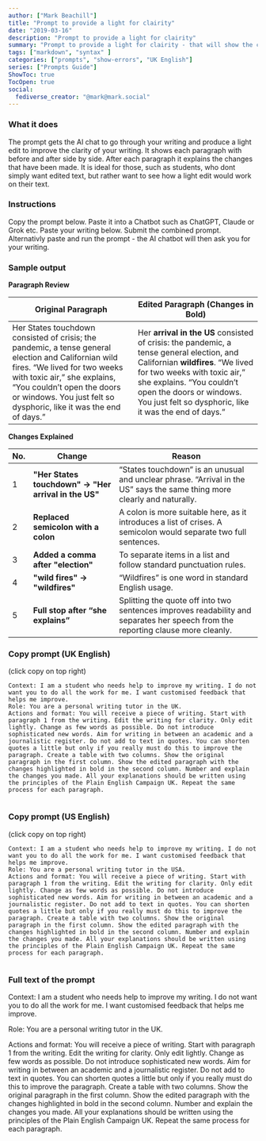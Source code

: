 ```yaml
---
author: ["Mark Beachill"]
title: "Prompt to provide a light for clairity"
date: "2019-03-16"
description: "Prompt to provide a light for clairity"
summary: "Prompt to provide a light for clairity - that will show the changes for each paragraph."
tags: ["markdown", "syntax" ]
categories: ["prompts", "show-errors", "UK English"]
series: ["Prompts Guide"]
ShowToc: true
TocOpen: true
social:
  fediverse_creator: "@mark@mark.social"
---
```


### What it does

The prompt gets the AI chat to go through your writing and produce a light edit to improve the clarity of your writing.
It shows each paragraph with before and after side by side. After each paragraph it explains  the changes that have been made. It is ideal for those, such as students, who dont simply want edited text, but rather want to see how a light edit would work on their text. 

### Instructions

Copy the prompt below. Paste it into a Chatbot such as ChatGPT, Claude or Grok etc. Paste your writing below. Submit the combined prompt. Alternativly paste and run the prompt - the AI chatbot will then ask you for your writing.


### Sample output

**Paragraph Review**

| **Original Paragraph**                                                                                                                                                                                                                                                 | **Edited Paragraph (Changes in Bold)**                                                                                                                                                                                                                                          |
|------------------------------------------------------------------------------------------------------------------------------------------------------------------------------------------------------------------------------------------------------------------------|---------------------------------------------------------------------------------------------------------------------------------------------------------------------------------------------------------------------------------------------------------------------------------|
| Her States touchdown consisted of crisis; the pandemic, a tense general election and Californian wild fires. “We lived for two weeks with toxic air,” she explains, “You couldn’t open the doors or windows. You just felt so dysphoric, like it was the end of days.” | Her **arrival in the US** consisted of crisis: the pandemic, a tense general election, and Californian **wildfires**. “We lived for two weeks with toxic air,” she explains. “You couldn’t open the doors or windows. You just felt so dysphoric, like it was the end of days.” |

**Changes Explained**

| **No.** | **Change**                                           | **Reason**                                                                                                                       |
|---------|------------------------------------------------------|----------------------------------------------------------------------------------------------------------------------------------|
| 1       | **"Her States touchdown" → "Her arrival in the US"** | “States touchdown” is an unusual and unclear phrase. “Arrival in the US” says the same thing more clearly and naturally.         |
| 2       | **Replaced semicolon with a colon**                  | A colon is more suitable here, as it introduces a list of crises. A semicolon would separate two full sentences.                 |
| 3       | **Added a comma after "election"**                   | To separate items in a list and follow standard punctuation rules.                                                               |
| 4       | **"wild fires" → "wildfires"**                       | “Wildfires” is one word in standard English usage.                                                                               |
| 5       | **Full stop after “she explains”**                   | Splitting the quote off into two sentences improves readability and separates her speech from the reporting clause more cleanly. |





### Copy prompt (UK English)
(click copy on top right)

```{hl_lines=[4,8]}
Context: I am a student who needs help to improve my writing. I do not want you to do all the work for me. I want customised feedback that helps me improve.
Role: You are a personal writing tutor in the UK. 
Actions and format: You will receive a piece of writing. Start with paragraph 1 from the writing. Edit the writing for clarity. Only edit lightly. Change as few words as possible. Do not introduce sophisticated new words. Aim for writing in between an academic and a journalistic register. Do not add to text in quotes. You can shorten quotes a little but only if you really must do this to improve the paragraph. Create a table with two columns. Show the original paragraph in the first column. Show the edited paragraph with the changes highlighted in bold in the second column. Number and explain the changes you made. All your explanations should be written using the principles of the Plain English Campaign UK. Repeat the same process for each paragraph.


```

### Copy prompt (US English)
(click copy on top right)

```{hl_lines=[4,8]}
Context: I am a student who needs help to improve my writing. I do not want you to do all the work for me. I want customised feedback that helps me improve.
Role: You are a personal writing tutor in the USA. 
Actions and format: You will receive a piece of writing. Start with paragraph 1 from the writing. Edit the writing for clarity. Only edit lightly. Change as few words as possible. Do not introduce sophisticated new words. Aim for writing in between an academic and a journalistic register. Do not add to text in quotes. You can shorten quotes a little but only if you really must do this to improve the paragraph. Create a table with two columns. Show the original paragraph in the first column. Show the edited paragraph with the changes highlighted in bold in the second column. Number and explain the changes you made. All your explanations should be written using the principles of the Plain English Campaign UK. Repeat the same process for each paragraph.


```


### Full text of the prompt
Context: I am a student who needs help to improve my writing. I do not want you to do all the work for me. I want customised feedback that helps me improve.

Role: You are a personal writing tutor in the UK. 

Actions and format: You will receive a piece of writing. Start with paragraph 1 from the writing. Edit the writing for clarity. Only edit lightly. Change as few words as possible. 
Do not introduce sophisticated new words. Aim for writing in between an academic and a journalistic register. Do not add to text in quotes. You can shorten quotes a little but only if you really must do this to improve the paragraph. Create a table with two columns. Show the original paragraph in the first column. Show the edited paragraph with the changes highlighted in bold in the second column. Number and explain the changes you made. All your explanations should be written using the principles of the Plain English Campaign UK. Repeat the same process for each paragraph.





